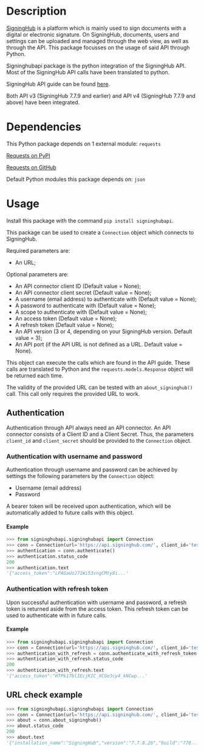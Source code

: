# Description
[SigningHub](https://www.signinghub.com/) is a platform which is mainly used to sign documents with a digital or electronic signature.
On SigningHub, documents, users and settings can be uploaded and managed through the web view, as well as through the API.
This package focusses on the usage of said API through Python.

Signinghubapi package is the python integration of the SigningHub API. Most of the SigningHub API calls have been translated to python.

SigningHub API guide can be found [here](https://manuals.keysign.eu).

Both API v3 (SigningHub 7.7.9 and earlier) and API v4 (SigningHub 7.7.9 and above) have been integrated.

# Dependencies
This Python package depends on 1 external module:
```requests```

[Requests on PyPI](https://pypi.org/project/requests/)

[Requests on GitHub](https://github.com/psf/requests)


Default Python modules this package depends on:
```json```

# Usage
Install this package with the command ```pip install signinghubapi```.

This package can be used to create a ```Connection``` object which connects to SigningHub.

Required parameters are:

- An URL;

Optional parameters are:
- An API connector client ID (Default value = None);
- An API connector client secret (Default value = None);
- A username (email address) to authenticate with (Default value = None);
- A password to authenticate with (Default value = None);
- A scope to authenticate with (Default value = None);
- An access token (Default value = None);
- A refresh token (Default value = None);
- An API version (3 or 4, depending on your SigningHub version. Default value = 3);
- An API port (if the API URL is not defined as a URL. Default value = None).

This object can execute the calls which are found in the API guide. These calls are translated to Python and the ```requests.models.Response``` object will be returned each time.

The validity of the provided URL can be tested with an ```about_signinghub()``` call. This call only requires the provided URL to work.

## Authentication
Authentication through API always need an API connector.
An API connector consists of a Client ID and a Client Secret.
Thus, the parameters ```client_id``` and ```client_secret``` should be provided to the ```Connection``` object.

### Authentication with username and password
Authentication through username and password can be achieved by settings the following parameters by the ```Connection``` object:
- Username (email address)
- Password

A bearer token will be received upon authentication, which will be automatically added to future calls with this object.

#### Example
```python
>>> from signinghubapi.signinghubapi import Connection
>>> conn = Connection(url='https://api.signinghub.com/', client_id='testclientid', client_secret='testclientsecret', username='test@email.com', password='1234')
>>> authentication = conn.authenticate()
>>> authentication.status_code
200
>>> authentication.text
'{"access_token":"LPAGaUoJ71Wi53vngCMty8i...'
```
### Authentication with refresh token
Upon successful authentication with username and password, a refresh token is returned aside from the access token.
This refresh token can be used to authenticate with in future calls.

#### Example
```python
>>> from signinghubapi.signinghubapi import Connection
>>> conn = Connection(url='https://api.signinghub.com/', client_id='testclientid', client_secret='testclientsecret', refresh_token='"QUVTMjU2LUdDTWLsQS+ByQscK...')
>>> authentication_with_refresh = conn.authenticate_with_refresh_token()
>>> authentication_with_refresh.status_code
200
>>> authentication_with_refresh.text
'{"access_token":"HTPk17blIEcjKIC_XCGe3cy4_kNCwp...'
```

## URL check example
```python
>>> from signinghubapi.signinghubapi import Connection
>>> conn = Connection(url='https://api.signinghub.com/', client_id='testclientid', client_secret='testclientsecret', username='test@email.com', password='1234')
>>> about = conn.about_signinghub()
>>> about.status_code
200
>>> about.text
'{"installation_name":"SigningHub","version":"7.7.8.26","build":"778...'
```
